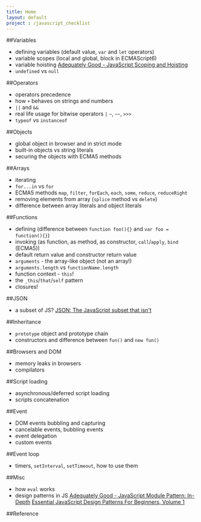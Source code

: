 ```yaml
---
title: Home
layout: default
project : /javascript_checklist
---
```

##Variables

* defining variables (default value, `var` and `let` operators)
* variable scopes (local and global, block in ECMAScript6)
* variable hoisting 
  [Adequately Good - JavaScript Scoping and Hoisting][hoisting]
* `undefined` vs `null`

##Operators

* operators precedence
* how `+` behaves on strings and numbers
* `||` and `&&`
* real life usage for bitwise operators `|` `~`, `~~`, `>>>`
* `typeof` vs `instanceof` 

##Objects

* global object in browser and in strict mode
* built-in objects vs string literals
* securing the objects with ECMA5 methods

##Arrays

* iterating
* `for...in` vs `for`
* ECMA5 methods `map`, `filter`, `forEach`, `each`, `some`, `reduce`, `reduceRight`
* removing elements from array (`splice` method vs `delete`)
* difference between array literals and object literals

##Functions

* defining (difference between `function foo(){}` and `var foo = function(){}`)
* invoking (as function, as method, as constructor, `call`/`apply`, `bind` (ECMA5))
* default return value and constructor return value
* `arguments` - the array-like object (not an array!)
* `arguments.length` vs `functionName.length`
* function context - `this`!
* the `_this`/`that`/`self` pattern
* closures!

##JSON
* a subset of JS?
  [JSON: The JavaScript subset that isn't][json subset]

##Inheritance

* `prototype` object and prototype chain
* constructors and difference between `fun()` and `new fun()`

##Browsers and DOM

* memory leaks in browsers
* compilators 

##Script loading

* asynchronous/deferred script loading
* scripts concatenation

##Event

* DOM events bubbling and capturing
* cancelable events, bubbling events
* event delegation
* custom events

##Event loop

* timers, `setInterval`, `setTimeout`, how to use them

##Misc

* how `eval` works
* design patterns in JS
  [Adequately Good - JavaScript Module Pattern: In-Depth][module pattern]
  [Essential JavaScript Design Patterns For Beginners, Volume 1][design patterns]

##Reference

[hoisting]: http://www.adequatelygood.com/2010/2/JavaScript-Scoping-and-Hoisting
[module pattern]: http://http://www.adequatelygood.com/2010/3/JavaScript-Module-Pattern-In-Depth
[design patterns]: http://addyosmani.com/resources/essentialjsdesignpatterns/book/
[json subset]: http://timelessrepo.com/json-isnt-a-javascript-subset